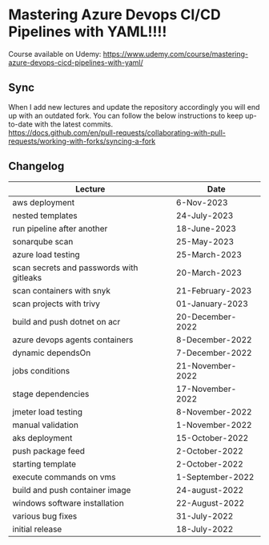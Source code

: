 # Mastering Azure Devops CI/CD Pipelines with YAML!!!!

Course available on Udemy:
https://www.udemy.com/course/mastering-azure-devops-cicd-pipelines-with-yaml/

## Sync
When I add new lectures and update the repository accordingly you will end up with an outdated fork. You can follow the below instructions to keep up-to-date with the latest commits.  
https://docs.github.com/en/pull-requests/collaborating-with-pull-requests/working-with-forks/syncing-a-fork


## Changelog

| Lecture | Date |
| --- | --- |
| aws deployment | 6-Nov-2023 |
| nested templates | 24-July-2023 |
| run pipeline after another | 18-June-2023 |
| sonarqube scan | 25-May-2023 |
| azure load testing | 25-March-2023 |
| scan secrets and passwords with gitleaks | 20-March-2023 |
| scan containers with snyk | 21-February-2023 |
| scan projects with trivy | 01-January-2023 |
| build and push dotnet on acr | 20-December-2022 |
| azure devops agents containers | 8-December-2022 |
| dynamic dependsOn | 7-December-2022 |
| jobs conditions | 21-November-2022 |
| stage dependencies | 17-November-2022 |
| jmeter load testing | 8-November-2022 |
| manual validation | 1-November-2022 |
| aks deployment | 15-October-2022 |
| push package feed | 2-October-2022 |
| starting template  | 2-October-2022 |
| execute commands on vms  | 1-September-2022 |
| build and push container image | 24-august-2022 |
| windows software installation | 22-August-2022 |
| various bug fixes  | 31-July-2022 |
| initial release | 18-July-2022 |

